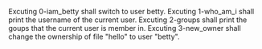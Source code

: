 Excuting 0-iam_betty shall switch to user betty.
Excuting 1-who_am_i shall print the username of the current user.
Excuting 2-groups shall print the goups that the current user is member in.
Excuting 3-new_owner shall change the ownership of file "hello" to user "betty".
